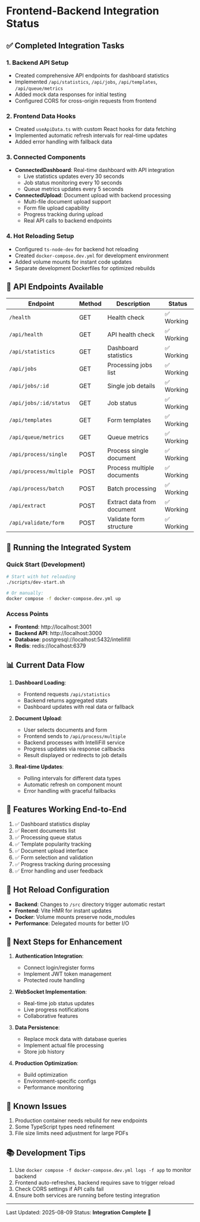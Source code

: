 # Frontend-Backend Integration Status

## ✅ Completed Integration Tasks

### 1. Backend API Setup
- Created comprehensive API endpoints for dashboard statistics
- Implemented `/api/statistics`, `/api/jobs`, `/api/templates`, `/api/queue/metrics`
- Added mock data responses for initial testing
- Configured CORS for cross-origin requests from frontend

### 2. Frontend Data Hooks
- Created `useApiData.ts` with custom React hooks for data fetching
- Implemented automatic refresh intervals for real-time updates
- Added error handling with fallback data

### 3. Connected Components
- **ConnectedDashboard**: Real-time dashboard with API integration
  - Live statistics updates every 30 seconds
  - Job status monitoring every 10 seconds
  - Queue metrics updates every 5 seconds
- **ConnectedUpload**: Document upload with backend processing
  - Multi-file document upload support
  - Form file upload capability
  - Progress tracking during upload
  - Real API calls to backend endpoints

### 4. Hot Reloading Setup
- Configured `ts-node-dev` for backend hot reloading
- Created `docker-compose.dev.yml` for development environment
- Added volume mounts for instant code updates
- Separate development Dockerfiles for optimized rebuilds

## 🔧 API Endpoints Available

| Endpoint | Method | Description | Status |
|----------|---------|-------------|---------|
| `/health` | GET | Health check | ✅ Working |
| `/api/health` | GET | API health check | ✅ Working |
| `/api/statistics` | GET | Dashboard statistics | ✅ Working |
| `/api/jobs` | GET | Processing jobs list | ✅ Working |
| `/api/jobs/:id` | GET | Single job details | ✅ Working |
| `/api/jobs/:id/status` | GET | Job status | ✅ Working |
| `/api/templates` | GET | Form templates | ✅ Working |
| `/api/queue/metrics` | GET | Queue metrics | ✅ Working |
| `/api/process/single` | POST | Process single document | ✅ Working |
| `/api/process/multiple` | POST | Process multiple documents | ✅ Working |
| `/api/process/batch` | POST | Batch processing | ✅ Working |
| `/api/extract` | POST | Extract data from document | ✅ Working |
| `/api/validate/form` | POST | Validate form structure | ✅ Working |

## 🚀 Running the Integrated System

### Quick Start (Development)
```bash
# Start with hot reloading
./scripts/dev-start.sh

# Or manually:
docker compose -f docker-compose.dev.yml up
```

### Access Points
- **Frontend**: http://localhost:3001
- **Backend API**: http://localhost:3000
- **Database**: postgresql://localhost:5432/intellifill
- **Redis**: redis://localhost:6379

## 📊 Current Data Flow

1. **Dashboard Loading**:
   - Frontend requests `/api/statistics`
   - Backend returns aggregated stats
   - Dashboard updates with real data or fallback

2. **Document Upload**:
   - User selects documents and form
   - Frontend sends to `/api/process/multiple`
   - Backend processes with IntelliFill service
   - Progress updates via response callbacks
   - Result displayed or redirects to job details

3. **Real-time Updates**:
   - Polling intervals for different data types
   - Automatic refresh on component mount
   - Error handling with graceful fallbacks

## 🎯 Features Working End-to-End

1. ✅ Dashboard statistics display
2. ✅ Recent documents list
3. ✅ Processing queue status
4. ✅ Template popularity tracking
5. ✅ Document upload interface
6. ✅ Form selection and validation
7. ✅ Progress tracking during processing
8. ✅ Error handling and user feedback

## 🔄 Hot Reload Configuration

- **Backend**: Changes to `/src` directory trigger automatic restart
- **Frontend**: Vite HMR for instant updates
- **Docker**: Volume mounts preserve node_modules
- **Performance**: Delegated mounts for better I/O

## 📝 Next Steps for Enhancement

1. **Authentication Integration**:
   - Connect login/register forms
   - Implement JWT token management
   - Protected route handling

2. **WebSocket Implementation**:
   - Real-time job status updates
   - Live progress notifications
   - Collaborative features

3. **Data Persistence**:
   - Replace mock data with database queries
   - Implement actual file processing
   - Store job history

4. **Production Optimization**:
   - Build optimization
   - Environment-specific configs
   - Performance monitoring

## 🐛 Known Issues

1. Production container needs rebuild for new endpoints
2. Some TypeScript types need refinement
3. File size limits need adjustment for large PDFs

## 📚 Development Tips

1. Use `docker compose -f docker-compose.dev.yml logs -f app` to monitor backend
2. Frontend auto-refreshes, backend requires save to trigger reload
3. Check CORS settings if API calls fail
4. Ensure both services are running before testing integration

---

Last Updated: 2025-08-09
Status: **Integration Complete** 🎉